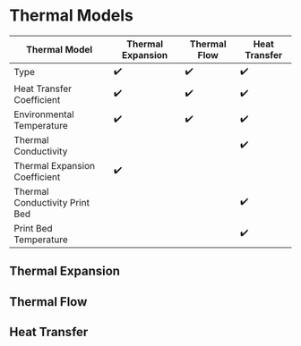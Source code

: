 # Thermal Models

| Thermal Model                 | Thermal Expansion | Thermal Flow | Heat Transfer |
|-------------------------------|-------------------|--------------|---------------|
| Type                          | :heavy_check_mark: | :heavy_check_mark: | :heavy_check_mark: |
| Heat Transfer Coefficient     | :heavy_check_mark: | :heavy_check_mark: | :heavy_check_mark: |
| Environmental Temperature     | :heavy_check_mark: | :heavy_check_mark: | :heavy_check_mark: |
| Thermal Conductivity          |                   |              | :heavy_check_mark: |
| Thermal Expansion Coefficient | :heavy_check_mark: |              |               |
| Thermal Conductivity Print Bed|                   |              | :heavy_check_mark: |
| Print Bed Temperature         |                   |              | :heavy_check_mark: |


## Thermal Expansion

## Thermal Flow

## Heat Transfer